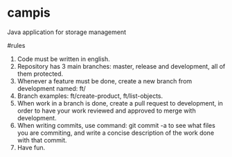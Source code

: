# campis
Java application for storage management

#rules

1. Code must be written in english.
2. Repository has 3 main branches: master, release and development, all of them protected.
3. Whenever a feature must be done, create a new branch from development named: ft/<feature desc>
4. Branch examples: ft/create-product, ft/list-objects.
5. When work in a branch is done, create a pull request to development, in order to have your work reviewed and approved to merge with development.
6. When writing commits, use command: git commit -a to see what files you are commiting, and write a concise description of the work done with that commit.
7. Have fun.

